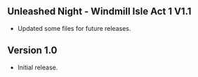 ## Unleashed Night - Windmill Isle Act 1 V1.1
 - Updated some files for future releases.

## Version 1.0 
 - Initial release. 
